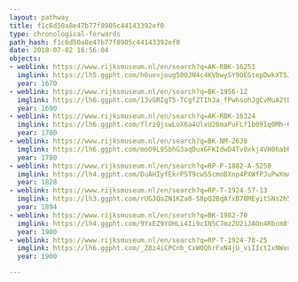 ```yaml
---
layout: pathway
title: f1c6d50a8e47b77f8905c44143392ef0
type: chronological-forwards
path_hash: f1c6d50a8e47b77f8905c44143392ef0
date: 2018-07-02 16:56:04
objects:
- weblink: https://www.rijksmuseum.nl/en/search?q=AK-RBK-16251
  imglink: https://lh5.ggpht.com/h6uevjoug50OJN4c4KVbwySY9OEGtepDwkXT5J5yNzKk6sZ_vo3Jhca44GJpMuN7XUoQMPq7dK27GzNUuIvQnT-Bmsij=s200
  year: 1670
- weblink: https://www.rijksmuseum.nl/en/search?q=BK-1956-12
  imglink: https://lh6.ggpht.com/13vGRIgT5-TCgfZTIh3a_fPwhsohJgCvMuA2tB5C6kGI-FrQwDd8-CGBJJzBYiphhwFMkQ9jkbMe5vguS3TiOesAjKBr=s200
  year: 1690
- weblink: https://www.rijksmuseum.nl/en/search?q=AK-RBK-16324
  imglink: https://lh6.ggpht.com/flrz9jswLoX6a4UlxU26maPuFLf1b09Iq0Mh-6EOLdA9lbxYMpueSlYt0s95jMbWZgQRVM_tZtlRzETSy6bOu0dWBTM=s200
  year: 1700
- weblink: https://www.rijksmuseum.nl/en/search?q=BK-NM-2630
  imglink: https://lh6.ggpht.com/moO9L95bhG3aqDuxGFKIdwD4Tv0xkj4VH0habPk_b6fSZGp1m6SKbgXQneCG8PbXvn1zQ-VqNb_ZkzSiMDcb0NWfmg=s200
  year: 1780
- weblink: https://www.rijksmuseum.nl/en/search?q=RP-P-1882-A-5250
  imglink: https://lh4.ggpht.com/DuAHIyfEkrP5T9cw55cmoBXnp4PXWfPJuPwXmApQPZ2G_MMD7RMMVQJQVkw5qZWw5htONIMLgQ_JpaIyE307ubCF6Ok=s200
  year: 1828
- weblink: https://www.rijksmuseum.nl/en/search?q=RP-T-1924-57-13
  imglink: https://lh3.ggpht.com/rUGJQaZN1KZa0-S8pQ2BqAfxB78MEyitSNs2h5aKnG1tzIBDnq61s4wSFvA2g9eWEKX_xN5y4HXN-PuU1l0byvBo5t6i=s200
  year: 1894
- weblink: https://www.rijksmuseum.nl/en/search?q=BK-1982-70
  imglink: https://lh4.ggpht.com/9YxEZ9YOHLi4Ii9cIN5C7mz2U2iJAOn4Rbcm8t-R_SyOlt7kkkiOYbvLTqqRFvCooT5u2cee_zT4OTMgBWJl1qyQ7w=s200
  year: 1900
- weblink: https://www.rijksmuseum.nl/en/search?q=RP-T-1924-78-25
  imglink: https://lh6.ggpht.com/_Z8z4iCPCnb_CxW0QhrFxN4jU_viIIctIxNWxuQDmdcAuzJIPofKDODn4DxSoe7dTz7qHcmEgkfXixfEPVdDJQcXyPE=s200
  year: 1900

---
```

